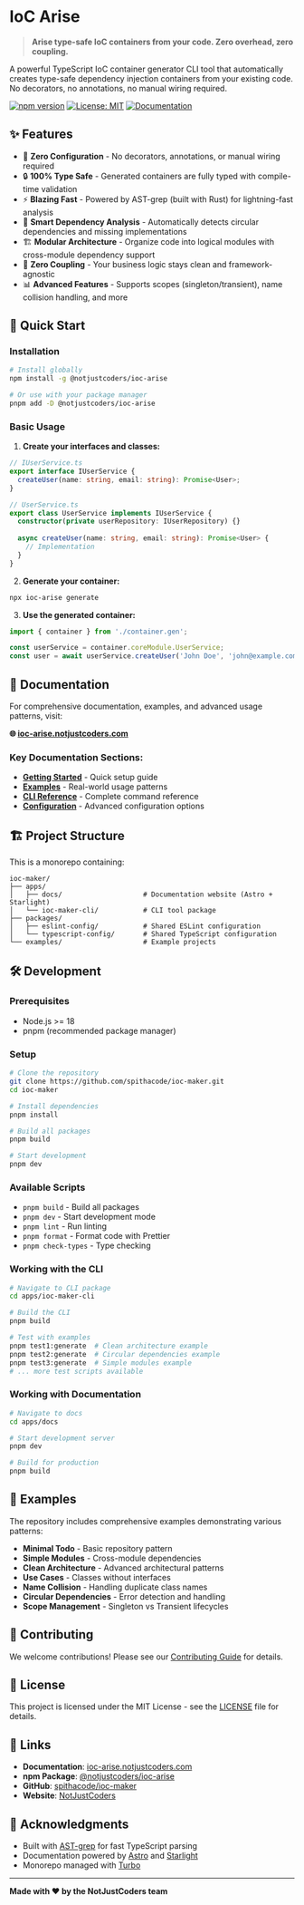 # IoC Arise

> **Arise type-safe IoC containers from your code. Zero overhead, zero coupling.**

A powerful TypeScript IoC container generator CLI tool that automatically creates type-safe dependency injection containers from your existing code. No decorators, no annotations, no manual wiring required.

[![npm version](https://badge.fury.io/js/@notjustcoders%2Fioc-arise.svg)](https://www.npmjs.com/package/@notjustcoders/ioc-arise)
[![License: MIT](https://img.shields.io/badge/License-MIT-yellow.svg)](https://opensource.org/licenses/MIT)
[![Documentation](https://img.shields.io/badge/docs-ioc--arise.notjustcoders.com-blue)](https://ioc-arise.notjustcoders.com)

## ✨ Features

- 🚀 **Zero Configuration** - No decorators, annotations, or manual wiring required
- 🔒 **100% Type Safe** - Generated containers are fully typed with compile-time validation
- ⚡ **Blazing Fast** - Powered by AST-grep (built with Rust) for lightning-fast analysis
- 🎯 **Smart Dependency Analysis** - Automatically detects circular dependencies and missing implementations
- 🏗️ **Modular Architecture** - Organize code into logical modules with cross-module dependency support
- 🔄 **Zero Coupling** - Your business logic stays clean and framework-agnostic
- 📊 **Advanced Features** - Supports scopes (singleton/transient), name collision handling, and more

## 🚀 Quick Start

### Installation

```bash
# Install globally
npm install -g @notjustcoders/ioc-arise

# Or use with your package manager
pnpm add -D @notjustcoders/ioc-arise
```

### Basic Usage

1. **Create your interfaces and classes:**

```typescript
// IUserService.ts
export interface IUserService {
  createUser(name: string, email: string): Promise<User>;
}

// UserService.ts
export class UserService implements IUserService {
  constructor(private userRepository: IUserRepository) {}
  
  async createUser(name: string, email: string): Promise<User> {
    // Implementation
  }
}
```

2. **Generate your container:**

```bash
npx ioc-arise generate
```

3. **Use the generated container:**

```typescript
import { container } from './container.gen';

const userService = container.coreModule.UserService;
const user = await userService.createUser('John Doe', 'john@example.com');
```

## 📖 Documentation

For comprehensive documentation, examples, and advanced usage patterns, visit:

**🌐 [ioc-arise.notjustcoders.com](https://ioc-arise.notjustcoders.com)**

### Key Documentation Sections:

- [**Getting Started**](https://ioc-arise.notjustcoders.com/guides/getting-started/) - Quick setup guide
- [**Examples**](https://ioc-arise.notjustcoders.com/examples/) - Real-world usage patterns
- [**CLI Reference**](https://ioc-arise.notjustcoders.com/reference/cli-reference/) - Complete command reference
- [**Configuration**](https://ioc-arise.notjustcoders.com/reference/configuration/) - Advanced configuration options

## 🏗️ Project Structure

This is a monorepo containing:

```
ioc-maker/
├── apps/
│   ├── docs/                    # Documentation website (Astro + Starlight)
│   └── ioc-maker-cli/           # CLI tool package
├── packages/
│   ├── eslint-config/           # Shared ESLint configuration
│   └── typescript-config/       # Shared TypeScript configuration
└── examples/                    # Example projects
```

## 🛠️ Development

### Prerequisites

- Node.js >= 18
- pnpm (recommended package manager)

### Setup

```bash
# Clone the repository
git clone https://github.com/spithacode/ioc-maker.git
cd ioc-maker

# Install dependencies
pnpm install

# Build all packages
pnpm build

# Start development
pnpm dev
```

### Available Scripts

- `pnpm build` - Build all packages
- `pnpm dev` - Start development mode
- `pnpm lint` - Run linting
- `pnpm format` - Format code with Prettier
- `pnpm check-types` - Type checking

### Working with the CLI

```bash
# Navigate to CLI package
cd apps/ioc-maker-cli

# Build the CLI
pnpm build

# Test with examples
pnpm test1:generate  # Clean architecture example
pnpm test2:generate  # Circular dependencies example
pnpm test3:generate  # Simple modules example
# ... more test scripts available
```

### Working with Documentation

```bash
# Navigate to docs
cd apps/docs

# Start development server
pnpm dev

# Build for production
pnpm build
```

## 📝 Examples

The repository includes comprehensive examples demonstrating various patterns:

- **Minimal Todo** - Basic repository pattern
- **Simple Modules** - Cross-module dependencies
- **Clean Architecture** - Advanced architectural patterns
- **Use Cases** - Classes without interfaces
- **Name Collision** - Handling duplicate class names
- **Circular Dependencies** - Error detection and handling
- **Scope Management** - Singleton vs Transient lifecycles

## 🤝 Contributing

We welcome contributions! Please see our [Contributing Guide](CONTRIBUTING.md) for details.


## 📄 License

This project is licensed under the MIT License - see the [LICENSE](LICENSE) file for details.

## 🔗 Links

- **Documentation**: [ioc-arise.notjustcoders.com](https://ioc-arise.notjustcoders.com)
- **npm Package**: [@notjustcoders/ioc-arise](https://www.npmjs.com/package/@notjustcoders/ioc-arise)
- **GitHub**: [spithacode/ioc-maker](https://github.com/spithacode/ioc-maker)
- **Website**: [NotJustCoders](https://notjustcoders.com)

## 🙏 Acknowledgments

- Built with [AST-grep](https://ast-grep.github.io/) for fast TypeScript parsing
- Documentation powered by [Astro](https://astro.build/) and [Starlight](https://starlight.astro.build/)
- Monorepo managed with [Turbo](https://turbo.build/)

---

**Made with ❤️ by the NotJustCoders team**